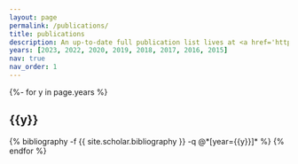 ```yaml
---
layout: page
permalink: /publications/
title: publications
description: An up-to-date full publication list lives at <a href='https://scholar.google.com/citations?user=3s8uxxkAAAAJ&hl=en'>Google Scholar</a>.
years: [2023, 2022, 2020, 2019, 2018, 2017, 2016, 2015]
nav: true
nav_order: 1
---
```

<!-- _pages/publications.md -->
<div class="publications">

{%- for y in page.years %}
  <h2 class="year">{{y}}</h2>
  {% bibliography -f {{ site.scholar.bibliography }} -q @*[year={{y}}]* %}
{% endfor %}

</div>
